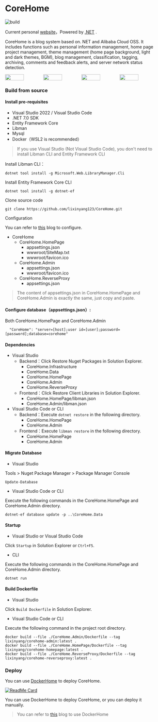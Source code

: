 # CoreHome

![build](https://github.com/lixinyang123/CoreHome/workflows/build/badge.svg?branch=main)

Current personal [website](https://www.lllxy.net)，Powered by [.NET](https://dotnet.microsoft.com/) .

CoreHome is a blog system based on. NET and Alibaba Cloud OSS. It includes functions such as personal information management, home page project management, theme management (home page background, light and dark themes, BGM), blog management, classification, tagging, archiving, comments and feedback alerts, and server network status detection.

<div style="display:flex; width: 100%;">
    <image style="width: 49%;" src="https://user-images.githubusercontent.com/32838371/168005656-1e49ccb1-737c-464c-bd25-5a7e2f89541b.png" />
    <image style="width: 49%;" src="https://user-images.githubusercontent.com/32838371/195136555-73ce167e-114b-45c5-a6f2-11d65724174f.png" />
    <image style="width: 49%;" src="https://user-images.githubusercontent.com/32838371/195137729-485080ad-5f69-4a8b-859d-ac8bf0245c06.jpeg" />
    <image style="width: 49%;" src="https://user-images.githubusercontent.com/32838371/141163201-b37de67f-91f2-4333-840e-b888ae1d505e.jpeg" />
</div>
	
### Build from source

#### Install pre-requisites

- Visual Studio 2022 / Visual Studio Code
- .NET 7.0 SDK
- Entity Framework Core
- Libman
- Mysql
- Docker（WSL2 is recommended）

> If you use Visual Studio (Not Visual Studio Code), you don't need to install Libman CLI and Entity Framework CLI

Install Libman CLI：
```shell
dotnet tool install -g Microsoft.Web.LibraryManager.Cli
```

Install Entity Framework Core CLI
```shell
dotnet tool install -g dotnet-ef
```

Clone source code
```shell
git clone https://github.com/lixinyang123/CoreHome.git
```

Configuration 

You can refer to [this](https://www.lllxy.net/Blog/Detail/ea8c626c-fac4-4a19-85e8-a46d41d938d5) blog to configure.

- CoreHome
	- CoreHome.HomePage
		- appsettings.json
		- wwwroot/SiteMap.txt
		- wwwroot/favicon.ico
	- CoreHome.Admin
		- appsettings.json
		- wwwroot/favicon.ico
	- CoreHome.ReverseProxy
		- appsettings.json

> The content of appsettings.json in CoreHome.HomePage and CoreHome.Admin is exactly the same, just copy and paste.

#### Configure database（appsettings.json）:

Both CoreHome.HomePage and CoreHome.Admin

```
  "CoreHome": "server=[host];user id=[user];password=[password];database=corehome"
```
	
#### Dependencies

- Visual Studio
	- Backend：Click Restore Nuget Packages in Solution Explorer.
		- CoreHome.Infrastructure
		- CoreHome.Data
		- CoreHome.HomePage
		- CoreHome.Admin
		- CoreHome.ReverseProxy
	- Frontend：Click Restore Client Libraries in Solution Explorer.
		- CoreHome.HomePage/libman.json
		- CoreHome.Admin/libman.json
- Visual Studio Code or CLI
	- Backend：Execute `dotnet restore` in the following directory.
		- CoreHome.HomePage
		- CoreHome.Admin
	- Frontend：Execute `libman restore` in the following directory.
		- CoreHome.HomePage
		- CoreHome.Admin

#### Migrate Database

- Visual Studio

Tools \> Nuget Package Manager \> Package Manager Console

```shell
Update-Database
```

- Visual Studio Code or CLI

Execute the following commands in the CoreHome.HomePage and CoreHome.Admin directory.

```shell
dotnet-ef database update -p ..\CoreHome.Data
```

#### Startup

- Visual Studio or Visual Studio Code

Click `Startup` in Solution Explorer or `Ctrl+F5`.

- CLI 

Execute the following commands in the CoreHome.HomePage and CoreHome.Admin directory.

```shell
dotnet run
```

#### Build Dockerfile

- Visual Studio

Click `Build Dockerfile` in Solution Explorer.

- Visual Studio Code or CLI

Execute the following command in the project root directory.

```shell
docker build --file ./CoreHome.Admin/Dockerfile --tag lixinyang/corehome-admin:latest .
docker build --file ./CoreHome.HomePage/Dockerfile --tag lixinyang/corehome-homepage:latest .
docker build --file ./CoreHome.ReverseProxy/Dockerfile --tag lixinyang/corehome-reverseproxy:latest .
```

### Deploy

You can use [DockerHome](https://github.com/lixinyang123/DockerHome "DockerHome") to deploy CoreHome.

[![ReadMe Card](https://github-readme-stats.vercel.app/api/pin/?username=lixinyang123&repo=DockerHome)](https://github.com/lixinyang123/DockerHome)

You can use DockerHome to deploy CoreHome, or you can deploy it manually.

> You can refer to [this](https://www.lllxy.net/Blog/Detail/b73acc42-ec42-4151-b108-a680bd1e0c87) blog to use DockerHome

